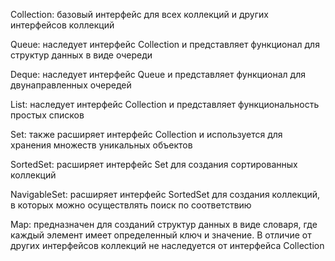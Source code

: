 Collection: базовый интерфейс для всех коллекций и других интерфейсов коллекций

Queue: наследует интерфейс Collection и представляет функционал для структур данных в виде очереди

Deque: наследует интерфейс Queue и представляет функционал для двунаправленных очередей

List: наследует интерфейс Collection и представляет функциональность простых списков

Set: также расширяет интерфейс Collection и используется для хранения множеств уникальных объектов

SortedSet: расширяет интерфейс Set для создания сортированных коллекций

NavigableSet: расширяет интерфейс SortedSet для создания коллекций, в которых можно осуществлять поиск по соответствию

Map: предназначен для созданий структур данных в виде словаря, где каждый элемент имеет определенный ключ и значение. В отличие от других интерфейсов коллекций не наследуется от интерфейса Collection
